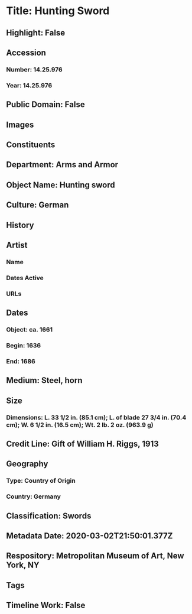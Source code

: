 # Title: Hunting Sword
## Highlight: False
## Accession
### Number: 14.25.976
### Year: 14.25.976
## Public Domain: False
## Images
## Constituents
## Department: Arms and Armor
## Object Name: Hunting sword
## Culture: German
## History
## Artist
### Name
### Dates Active
### URLs
## Dates
### Object: ca. 1661
### Begin: 1636
### End: 1686
## Medium: Steel, horn
## Size
### Dimensions: L. 33 1/2 in. (85.1 cm); L. of blade 27 3/4 in. (70.4 cm); W. 6 1/2 in. (16.5 cm); Wt. 2 lb. 2 oz. (963.9 g)
## Credit Line: Gift of William H. Riggs, 1913
## Geography
### Type: Country of Origin
### Country: Germany
## Classification: Swords
## Metadata Date: 2020-03-02T21:50:01.377Z
## Respository: Metropolitan Museum of Art, New York, NY
## Tags
## Timeline Work: False